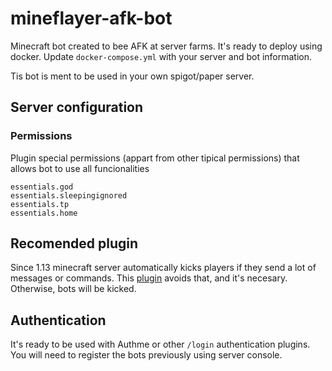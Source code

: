 # mineflayer-afk-bot

Minecraft bot created to bee AFK at server farms. It's ready to deploy using docker. Update `docker-compose.yml` with your server and bot information.

Tis bot is ment to be used in your own spigot/paper server.

## Server configuration
### Permissions
Plugin special permissions (appart from other tipical permissions) that allows bot to use all funcionalities
```
essentials.god
essentials.sleepingignored
essentials.tp
essentials.home
```

## Recomended plugin
Since 1.13 minecraft server automatically kicks players if they send a lot of messages or commands. This [plugin](https://www.spigotmc.org/resources/disablekickspam.74766/) avoids that, and it's necesary. Otherwise, bots will be kicked.

## Authentication
It's ready to be used with Authme or other `/login` authentication plugins. You will need to register the bots previously using server console.